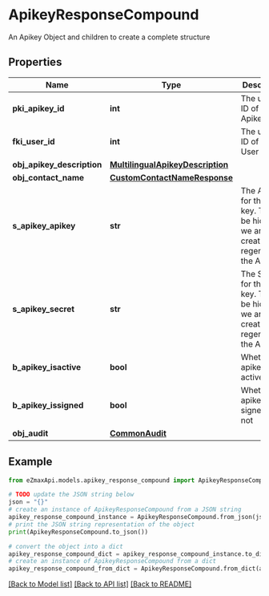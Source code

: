 # ApikeyResponseCompound

An Apikey Object and children to create a complete structure

## Properties

Name | Type | Description | Notes
------------ | ------------- | ------------- | -------------
**pki_apikey_id** | **int** | The unique ID of the Apikey | 
**fki_user_id** | **int** | The unique ID of the User | 
**obj_apikey_description** | [**MultilingualApikeyDescription**](MultilingualApikeyDescription.md) |  | 
**obj_contact_name** | [**CustomContactNameResponse**](CustomContactNameResponse.md) |  | 
**s_apikey_apikey** | **str** | The Apikey for the API key.  This will be hidden if we are not creating or regenerating the Apikey. | [optional] 
**s_apikey_secret** | **str** | The Secret for the API key.  This will be hidden if we are not creating or regenerating the Apikey. | [optional] 
**b_apikey_isactive** | **bool** | Whether the apikey is active or not | 
**b_apikey_issigned** | **bool** | Whether the apikey is signed or not | [optional] 
**obj_audit** | [**CommonAudit**](CommonAudit.md) |  | 

## Example

```python
from eZmaxApi.models.apikey_response_compound import ApikeyResponseCompound

# TODO update the JSON string below
json = "{}"
# create an instance of ApikeyResponseCompound from a JSON string
apikey_response_compound_instance = ApikeyResponseCompound.from_json(json)
# print the JSON string representation of the object
print(ApikeyResponseCompound.to_json())

# convert the object into a dict
apikey_response_compound_dict = apikey_response_compound_instance.to_dict()
# create an instance of ApikeyResponseCompound from a dict
apikey_response_compound_from_dict = ApikeyResponseCompound.from_dict(apikey_response_compound_dict)
```
[[Back to Model list]](../README.md#documentation-for-models) [[Back to API list]](../README.md#documentation-for-api-endpoints) [[Back to README]](../README.md)



